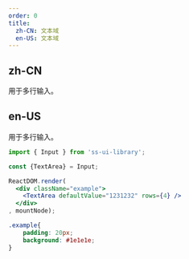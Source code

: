 ```yaml
---
order: 0
title:
  zh-CN: 文本域
  en-US: 文本域
---
```


## zh-CN

用于多行输入。

## en-US

用于多行输入。

```jsx
import { Input } from 'ss-ui-library';

const {TextArea} = Input;

ReactDOM.render(
  <div className="example">
    <TextArea defaultValue="1231232" rows={4} />
  </div>
, mountNode);
```
```css
.example{
    padding: 20px;
    background: #1e1e1e;
}
